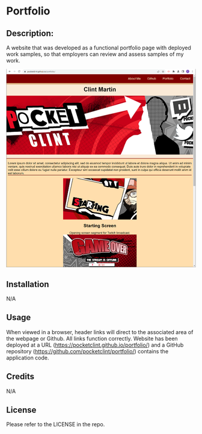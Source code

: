 # Portfolio

## Description:
A website that was developed as a functional portfolio page with deployed work samples, so that employers can review and assess samples of my work.

![portfolio demo](./assets/screenshot.png)

## Installation
N/A

## Usage
When viewed in a browser, header links will direct to the associated area of the webpage or Github. All links function correctly. Website has been deployed at a URL (https://pocketclint.github.io/portfolio/) and a GitHub repository (https://github.com/pocketclint/portfolio/) contains the application code.

## Credits
N/A

## License
Please refer to the LICENSE in the repo.